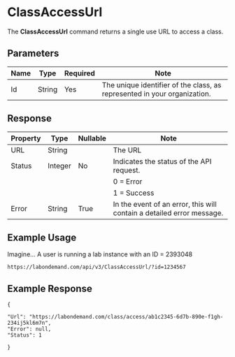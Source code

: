 # ClassAccessUrl

The **ClassAccessUrl** command returns a single use URL to access a class. 

## Parameters

|Name|Type|Required|Note|
|--- |--- |--- |--- |
|Id|String|Yes|The unique identifier of the class, as represented in your organization.

## Response 

|Property|Type|Nullable|Note|
|--- |--- |--- |--- |
|URL|String||The URL 
|Status|Integer|No|Indicates the status of the API request.
||||0 = Error
||||1 = Success|
|Error|String|True|In the event of an error, this will contain a detailed error message.|

## Example Usage

Imagine… A user is running a lab instance with an ID = 2393048

```
https://labondemand.com/api/v3/ClassAccessUrl/?id=1234567 
```

## Example Response
```linenums
{

"Url": "https://labondemand.com/class/access/ab1c2345-6d7b-890e-f1gh-234ij5kl6m7n",    
"Error": null,    
"Status": 1

}
```